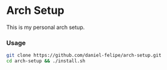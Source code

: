 # Arch Setup

This is my personal arch setup.

### Usage

```bash
git clone https://github.com/daniel-felipe/arch-setup.git
cd arch-setup && ./install.sh
